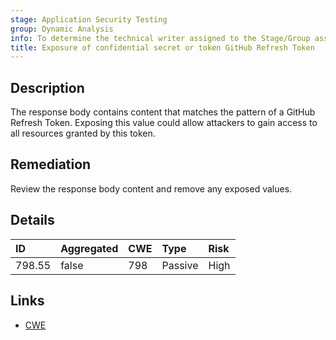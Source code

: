 ```yaml
---
stage: Application Security Testing
group: Dynamic Analysis
info: To determine the technical writer assigned to the Stage/Group associated with this page, see https://handbook.gitlab.com/handbook/product/ux/technical-writing/#assignments
title: Exposure of confidential secret or token GitHub Refresh Token
---
```


## Description

The response body contains content that matches the pattern of a GitHub Refresh Token.
Exposing this value could allow attackers to gain access to all resources granted by this token.

## Remediation

Review the response body content and remove any exposed values.

## Details

| ID | Aggregated | CWE | Type | Risk |
|:---|:-----------|:----|:-----|:-----|
| 798.55 | false | 798 | Passive | High |

## Links

- [CWE](https://cwe.mitre.org/data/definitions/798.html)
